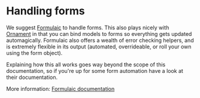 # Handling forms
We suggest [Formulaic](http://formulaic.monomelodies.nl) to handle forms. This
also plays nicely with [Ornament](orm.md) in that you can bind models to forms
so everything gets updated automagically. Formulaic also offers a wealth of
error checking helpers, and is extremely flexible in its output (automated,
overrideable, or roll your own using the form object).

Explaining how this all works goes way beyond the scope of this documentation,
so if you're up for some form automation have a look at their documentation.

More information: [Formulaic documentation](http://formulaic.monomelodies.nl)

